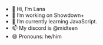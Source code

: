 
- 👋 Hi, I’m Lana
- 👀 I’m working on Showdown+
- 🌱 I’m currently learning JavaScript.
- 📫 My discord is @midteen
- 😄 Pronouns: he/him
